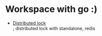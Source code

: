 # Workspace with go :)  

- <a href="">Distributed lock</a>  
; distributed lock with standalone, redis  

